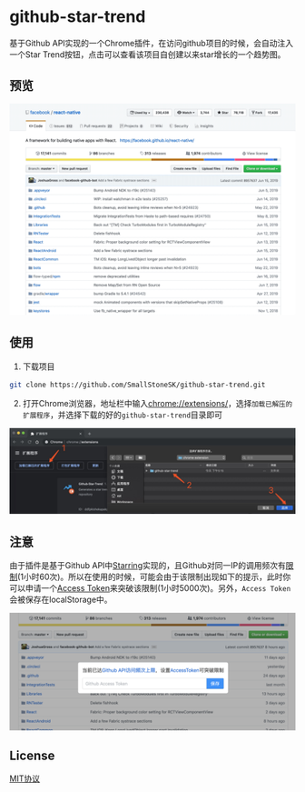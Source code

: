 # github-star-trend

基于Github API实现的一个Chrome插件，在访问github项目的时候，会自动注入一个Star Trend按钮，点击可以查看该项目自创建以来star增长的一个趋势图。

## 预览

![preview](./preview/demo.gif)

## 使用

1. 下载项目

```bash
git clone https://github.com/SmallStoneSK/github-star-trend.git
```

2. 打开Chrome浏览器，地址栏中输入[chrome://extensions/](chrome://extensions/)，选择`加载已解压的扩展程序`，并选择下载的好的`github-star-trend`目录即可

![guide](./preview/guide.jpg)

## 注意

由于插件是基于Github API中[Starring](https://developer.github.com/v3/activity/starring/)实现的，且Github对同一IP的调用频次有[限制](https://developer.github.com/v3/#rate-limiting)(1小时60次)。所以在使用的时候，可能会由于该限制出现如下的提示，此时你可以申请一个[Access Token](https://github.com/settings/tokens)来突破该限制(1小时5000次)。另外，`Access Token`会被保存在localStorage中。

![warn](./preview/warn.png)

## License

[MIT协议](./LICENSE)